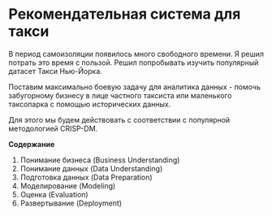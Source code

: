Рекомендательная система для такси
==================================

В период самоизоляции появилось много свободного времени. Я решил потрать это время с пользой. Решил попробывать изучить популярный датасет Такси Нью-Йорка.

Поставим максимально боевую задачу для аналитика данных - помочь забугорному бизнесу в лице частного таксиста или маленького таксопарка с помощью исторических данных. 

Для этого мы будем действовать с соответствии с популярной методологией CRISP-DM.

**Содержание**

1. Понимание бизнеса (Business Understanding)
2. Понимание данных (Data Understanding)
3. Подготовка данных (Data Preparation)
4. Моделирование (Modeling)
5. Оценка (Evaluation)
6. Развертывание (Deployment)
